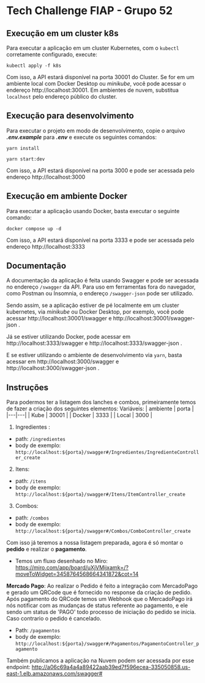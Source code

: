 # Tech Challenge FIAP - Grupo 52

## Execução em um cluster k8s

Para executar a aplicação em um cluster Kubernetes, com o `kubectl` corretamente configurado, execute:

```shell
kubectl apply -f k8s
```

Com isso, a API estará disponível na porta 30001 do Cluster. Se for em um ambiente local com Docker Desktop ou _minikube_,
você pode acessar o endereço http://localhost:30001. Em ambientes de nuvem, substitua `localhost` pelo endereço público do cluster.

## Execução para desenvolvimento

Para executar o projeto em modo de desenvolvimento, copie o arquivo ***.env.example*** para ***.env*** e execute os seguintes comandos:

```shell
yarn install
```
```shell
yarn start:dev
```

Com isso, a API estará disponível na porta 3000 e pode ser acessada pelo endereço http://localhost:3000

## Execução em ambiente Docker

Para executar a aplicação usando Docker, basta executar o seguinte comando:

```shell
docker compose up -d
```

Com isso, a API estará disponível na porta 3333 e pode ser acessada pelo endereço http://localhost:3333

## Documentação

A documentação da aplicação é feita usando Swagger e pode ser acessada no endereço `/swagger` da API.
Para uso em ferramentas fora do navegador, como Postman ou Insomnia, o endereço `/swagger-json` pode ser utilizado.

Sendo assim, se a aplicação estiver de pé localmente em um cluster kubernetes, via _minikube_ ou Docker Desktop, por exemplo, você pode acessar http://localhost:30001/swagger e http://localhost:30001/swagger-json .

Já se estiver utilizando Docker, pode acessar em http://localhost:3333/swagger e http://localhost:3333/swagger-json .

E se estiver utilizando o ambiente de desenvolvimento via `yarn`, basta acessar em http://localhost:3000/swagger e http://localhost:3000/swagger-json .


## Instruções
Para podermos ter a listagem dos lanches e combos, primeiramente temos de fazer a criação dos seguintes elementos:
Variáveis:
|  ambiente | porta |
|---|---|
|  Kube |  30001 |
|  Docker |  3333 |
|  Local |  3000 |
1) Ingredientes :  
- path: `/ingredientes`
 - body de exemplo: 
 `http://localhost:${porta}/swagger#/Ingredientes/IngredienteController_create`
   
2) Itens:
- path: `/itens`
 - body de exemplo: 
 `http://localhost:${porta}/swagger#/Itens/ItemController_create`
3) Combos:
- path: `/combos`
 - body de exemplo: 
 `http://localhost:${porta}/swagger#/Combos/ComboController_create`

Com isso já teremos a nossa listagem preparada, agora é só montar o **pedido** e realizar o **pagamento**.

* Temos um fluxo desenhado no Miro: https://miro.com/app/board/uXjVMijxamk=/?moveToWidget=3458764568664341872&cot=14

**Mercado Pago**:
Ao realizar o Pedido é feito a integração com MercadoPago e gerado um QRCode que é fornecido no response da criação de pedido. Após pagamento do QRCode temos um Webhook que o MercadoPago irá nós notificar com as mudanças de status referente ao pagamento, e ele sendo um status de 'PAGO' todo processo de iniciação do pedido se inicia. Caso contrario o pedido é cancelado.

- Path: `/pagamentos`
- body de exemplo:
`http://localhost:${porta}/swagger#/Pagamentos/PagamentoController_pagamento`

Também publicamos a aplicação na Nuvem podem ser acessada por esse endpoint:
http://a06c69a4a4a89422aab39ed7f596ecea-335050858.us-east-1.elb.amazonaws.com/swagger#